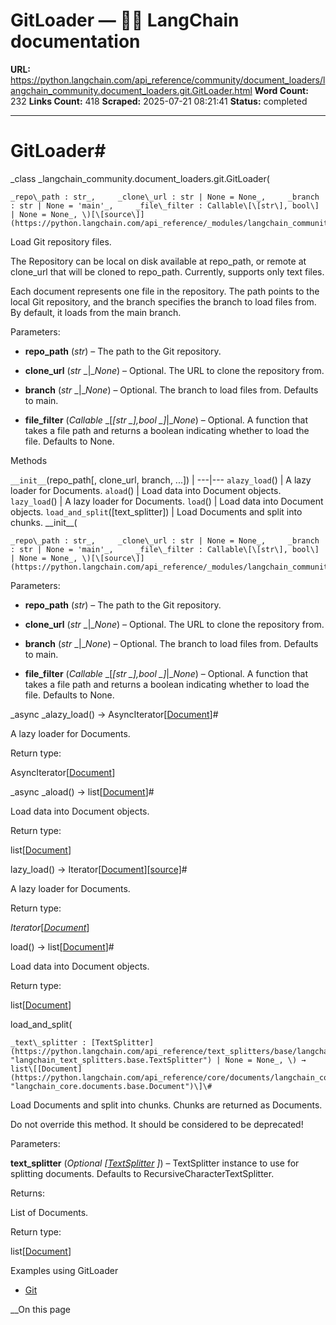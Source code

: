 # GitLoader — 🦜🔗 LangChain  documentation

**URL:** https://python.langchain.com/api_reference/community/document_loaders/langchain_community.document_loaders.git.GitLoader.html
**Word Count:** 232
**Links Count:** 418
**Scraped:** 2025-07-21 08:21:41
**Status:** completed

---

# GitLoader\#

_class _langchain\_community.document\_loaders.git.GitLoader\(

    _repo\_path : str_,     _clone\_url : str | None = None_,     _branch : str | None = 'main'_,     _file\_filter : Callable\[\[str\], bool\] | None = None_, \)[\[source\]](https://python.langchain.com/api_reference/_modules/langchain_community/document_loaders/git.html#GitLoader)\#     

Load Git repository files.

The Repository can be local on disk available at repo\_path, or remote at clone\_url that will be cloned to repo\_path. Currently, supports only text files.

Each document represents one file in the repository. The path points to the local Git repository, and the branch specifies the branch to load files from. By default, it loads from the main branch.

Parameters:     

  * **repo\_path** \(_str_\) – The path to the Git repository.

  * **clone\_url** \(_str_ _|__None_\) – Optional. The URL to clone the repository from.

  * **branch** \(_str_ _|__None_\) – Optional. The branch to load files from. Defaults to main.

  * **file\_filter** \(_Callable_ _\[__\[__str_ _\]__,__bool_ _\]__|__None_\) – Optional. A function that takes a file path and returns a boolean indicating whether to load the file. Defaults to None.

Methods

`__init__`\(repo\_path\[, clone\_url, branch, ...\]\) |    ---|---   `alazy_load`\(\) | A lazy loader for Documents.   `aload`\(\) | Load data into Document objects.   `lazy_load`\(\) | A lazy loader for Documents.   `load`\(\) | Load data into Document objects.   `load_and_split`\(\[text\_splitter\]\) | Load Documents and split into chunks.      \_\_init\_\_\(

    _repo\_path : str_,     _clone\_url : str | None = None_,     _branch : str | None = 'main'_,     _file\_filter : Callable\[\[str\], bool\] | None = None_, \)[\[source\]](https://python.langchain.com/api_reference/_modules/langchain_community/document_loaders/git.html#GitLoader.__init__)\#     

Parameters:     

  * **repo\_path** \(_str_\) – The path to the Git repository.

  * **clone\_url** \(_str_ _|__None_\) – Optional. The URL to clone the repository from.

  * **branch** \(_str_ _|__None_\) – Optional. The branch to load files from. Defaults to main.

  * **file\_filter** \(_Callable_ _\[__\[__str_ _\]__,__bool_ _\]__|__None_\) – Optional. A function that takes a file path and returns a boolean indicating whether to load the file. Defaults to None.

_async _alazy\_load\(\) → AsyncIterator\[[Document](https://python.langchain.com/api_reference/core/documents/langchain_core.documents.base.Document.html#langchain_core.documents.base.Document "langchain_core.documents.base.Document")\]\#     

A lazy loader for Documents.

Return type:     

AsyncIterator\[[Document](https://python.langchain.com/api_reference/core/documents/langchain_core.documents.base.Document.html#langchain_core.documents.base.Document "langchain_core.documents.base.Document")\]

_async _aload\(\) → list\[[Document](https://python.langchain.com/api_reference/core/documents/langchain_core.documents.base.Document.html#langchain_core.documents.base.Document "langchain_core.documents.base.Document")\]\#     

Load data into Document objects.

Return type:     

list\[[Document](https://python.langchain.com/api_reference/core/documents/langchain_core.documents.base.Document.html#langchain_core.documents.base.Document "langchain_core.documents.base.Document")\]

lazy\_load\(\) → Iterator\[[Document](https://python.langchain.com/api_reference/core/documents/langchain_core.documents.base.Document.html#langchain_core.documents.base.Document "langchain_core.documents.base.Document")\][\[source\]](https://python.langchain.com/api_reference/_modules/langchain_community/document_loaders/git.html#GitLoader.lazy_load)\#     

A lazy loader for Documents.

Return type:     

_Iterator_\[[_Document_](https://python.langchain.com/api_reference/core/documents/langchain_core.documents.base.Document.html#langchain_core.documents.base.Document "langchain_core.documents.base.Document")\]

load\(\) → list\[[Document](https://python.langchain.com/api_reference/core/documents/langchain_core.documents.base.Document.html#langchain_core.documents.base.Document "langchain_core.documents.base.Document")\]\#     

Load data into Document objects.

Return type:     

list\[[Document](https://python.langchain.com/api_reference/core/documents/langchain_core.documents.base.Document.html#langchain_core.documents.base.Document "langchain_core.documents.base.Document")\]

load\_and\_split\(

    _text\_splitter : [TextSplitter](https://python.langchain.com/api_reference/text_splitters/base/langchain_text_splitters.base.TextSplitter.html#langchain_text_splitters.base.TextSplitter "langchain_text_splitters.base.TextSplitter") | None = None_, \) → list\[[Document](https://python.langchain.com/api_reference/core/documents/langchain_core.documents.base.Document.html#langchain_core.documents.base.Document "langchain_core.documents.base.Document")\]\#     

Load Documents and split into chunks. Chunks are returned as Documents.

Do not override this method. It should be considered to be deprecated\!

Parameters:     

**text\_splitter** \(_Optional_ _\[_[_TextSplitter_](https://python.langchain.com/api_reference/text_splitters/base/langchain_text_splitters.base.TextSplitter.html#langchain_text_splitters.base.TextSplitter "langchain_text_splitters.base.TextSplitter") _\]_\) – TextSplitter instance to use for splitting documents. Defaults to RecursiveCharacterTextSplitter.

Returns:     

List of Documents.

Return type:     

list\[[Document](https://python.langchain.com/api_reference/core/documents/langchain_core.documents.base.Document.html#langchain_core.documents.base.Document "langchain_core.documents.base.Document")\]

Examples using GitLoader

  * [Git](https://python.langchain.com/docs/integrations/document_loaders/git/)

__On this page